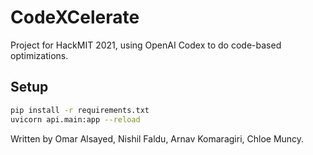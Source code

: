 # CodeXCelerate
Project for HackMIT 2021, using OpenAI Codex to do code-based optimizations.

## Setup
```sh
pip install -r requirements.txt
uvicorn api.main:app --reload
```

Written by Omar Alsayed, Nishil Faldu, Arnav Komaragiri, Chloe Muncy.